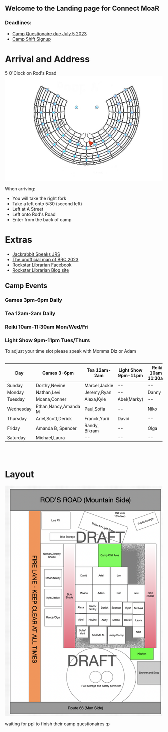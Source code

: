## Welcome to the Landing page for Connect MoaR

### Deadlines:
* [Camp Questionaire due July 5 2023](https://forms.gle/XLcBT425rB7dYvuY9)
* [Camp Shift Signup](https://forms.gle/iryLB4qWp74a2Xij8)

# Arrival and Address
5 O'Clock on Rod's Road
<img src="./images/Camp_rough_location.jpg">

When arriving: 
* You will take the right fork
* Take a left onto 5:30 (second left)
* Left at A Street
* Left onto Rod's Road
* Enter from the back of camp


# Extras
* [Jackrabbit Speaks JRS](https://burningman.org/news/jrs/)
* [The unofficial map of BRC 2023](https://www.unofficialbrcmap.com/)
* [Rockstar Librarian Facebook](https://www.facebook.com/rockstarlibrarianpage/)
* [Rockstar Librarian Blog site](https://www.rockstarlibrarian.com/)



## Camp Events
### Games  3pm-6pm Daily
### Tea  12am-2am Daily
### Reiki  10am-11:30am  Mon/Wed/Fri
### Light Show  9pm-11pm Tues/Thurs

To adjust your time slot please speak with Momma Diz or Adam<br/><br/>

| Day | Games 3-6pm | Tea 12am-2am | Light Show 9pm-11pm | Reiki 10am-11:30am |
| --- | --- | --- | --- | --- |
|Sunday|Dorthy,Nevine|Marcel,Jackie|--|--|
|Monday|Nathan,Levi|Jeremy,Ryan|--|Danny|
|Tuesday|Moana,Conner|Alexa,Kyle|Abel(Marky)|--|
|Wednesday|Ethan,Nancy,Amanda M|Paul,Sofia|--|Niko|
|Thursday|Ariel,Scott,Derick|Franck,Yurii|David|--|
|Friday|Amanda B, Spencer|Randy, Bikram|--|Olga|
|Saturday|Michael,Laura|--|--|--|

<br/><br/>
# Layout


<img src="images/camp-layout-2023.png" alt="Camp Layout" />

waiting for ppl to finish their camp questionaires  :p
